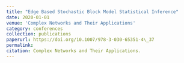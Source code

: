 ```yaml
---
title: "Edge Based Stochastic Block Model Statistical Inference"
date: 2020-01-01
venue: 'Complex Networks and Their Applications'
category: conferences
collection: publications
paperurl: https://doi.org/10.1007/978-3-030-65351-4\_37
permalink: 
citation: Complex Networks and Their Applications.
---
```

